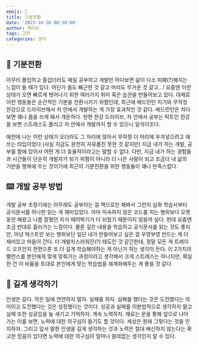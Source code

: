 ```yaml
---
emoji: 💠
title: 기분전환
date: '2023-10-26 00:30:00'
author: 제이든
tags: 고민
categories: 생각
---
```


## 💠 기분전환

아무리 몰입하고 즐겁더라도 매일 공부하고 개발만 하다보면 삶이 다소 피폐(?)해지는 느낌이 들 때가 있다. 어딘가 몸도 뻐근한 것 같고 머리도 무거운 것 같고...! 요즘엔 이런 상태가 오면 빠르게 벗어나기 위한 여러가지 취미 혹은 습관을 만들어보고 있다. 대체로 이런 행동들은 순간적인 기분을 전환시키기 위함인데, 최근에 배드민턴 치기와 무작정 한강으로 드라이브해서 차 안에서 개발하는 게 가장 효과적인 것 같다. 배드민턴은 치다보면 꽤나 몸을 쓰게 돼서 개운하다. 한편 한강 드라이브, 차 안에서 공부는 탁트인 한강을 보면 스트레스도 풀리고 차 안에서 개발까지 할 수 있으니 일석이조다. 

예전에 나는 이런 상태가 오더라도 그 자리에 앉아서 무작정 더 머리에 우겨넣으려고 애쓰는 타입이었다.(사실 지금도 완전히 자유롭진 못한 것 같지만) 지금 내가 하는 개발, 공부를 함에 있어서 어떤 게 더 효율적이라고는 말할 수 없다. 다만, 지금 내가 하는 경험들과 시간들이 단순히 개발자가 되기 위함이 아니라 더 나은 사람이 되고 조금더 내 삶의 기반을 행복에 두는 것이기에 최근의 기분전환을 위한 행동들이 꽤나 만족스럽다.

## ⌨️ 개발 공부 방법

개발 공부 초창기에는 아무래도 공부라는 걸 책으로만 해봐서 그런지 심화 학습서부터 공식문서를 하나한 읽는 게 재미있었다. 아마 익숙하지 않은 코드를 치는 행위보다 오랫동안 해왔고 나름 잘했던 지식 때려박기가 더 쉬웠기 때문이지 않을까 싶다. 헌데 요즘엔 조금 반대로 흘러가는 느낌이다. 물론 깊은 내용을 학습하고 공식문서를 읽는 것도 좋지만, 마냥 텍스트만 보는 행위보단 일단 내가 만들어보고 싶은 걸 우영부영 만드는 게 더 재미있고 마음이 간다. 더 개발자스러워진(?) 태도인 것 같긴한데, 정말 모든 게 트레이드 오프인지 한편으론 또 더 깊게 학습해야하는 게 아닌가 하는 생각이 든다. 이 2가지의 밸런스를 본인에게 맞게 맞춰가는 과정이라고 생각해서 크게 스트레스는 아니지만, 확실한 건 이 비율을 토대로 본인에게 맞는 학습법을 체계화해두는 게 좋을 것 같다.

## 🐾 길게 생각하기

인생은 길다. 작은 일에 연연하지 말자. 실패를 하자. 실패를 했다는 것은 도전했다는 의미이고 도전했다는 것은 성장했다는 것이다. 성공과 실패를 이분법적으로 생각하지 말고 실패 또한 성공임을 늘 새기고 기억하자. 계속 노력하자. 때로는 운을 통해 앞으로 나아가는 이를 보면, 노력에 대한 의구심이 들기도 할 것이다. 세상은 원래 그렇다는 것을 인지하자. 그리고 앞서 말한 인생을 길게 생각하는 것과 노력은 절대 배신하지 않는다는 확고한 믿음이 있다면 노력에 대한 의구심이 얼마나 쓸데없는 생각인지 알 수 있다.

```toc

```
